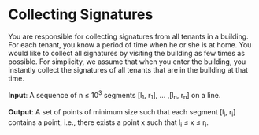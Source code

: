 # Collecting Signatures

You are responsible for collecting signatures from all tenants in a building.
For each tenant, you know a period of time when he or she is at home.
You would like to collect all signatures by visiting the building as
few times as possible. For simplicity, we assume that when you enter
the building, you instantly collect the signatures of all tenants that
are in the building at that time.

**Input**: A sequence of n &le; 10<sup>3</sup> segments
[l<sub>1</sub>, r<sub>1</sub>], ... ,[l<sub>n</sub>, r<sub>n</sub>] on a line.

**Output**: A set of points of minimum size
such that each segment [l<sub>i</sub>, r<sub>i</sub>] contains a point,
i.e., there exists a point x such that l<sub>i</sub> &le; x &le; r<sub>i</sub>.
